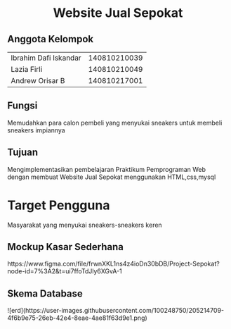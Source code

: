 <p align="center">
  <h1 align="center">
    Website Jual Sepokat
  </h1>  
</p>

<h2>Anggota Kelompok </h2>
<table>
<tr>
<td> Ibrahim Dafi Iskandar</td>
<td> 140810210039</td>
</tr>
<tr>
<td> Lazia Firli </td>
<td> 140810210049 </td>
</tr>
<tr>
<td> Andrew Orisar B </td>
<td> 140810217001 </td>
</tr>
</table>

<h2>Fungsi</h2>
<p> Memudahkan para calon pembeli yang menyukai sneakers untuk membeli sneakers impiannya </p>

<h2> Tujuan</h2>
<p>  Mengimplementasikan pembelajaran Praktikum Pemprograman Web dengan membuat Website Jual Sepokat menggunakan HTML,css,mysql</p>
<h1> Target Pengguna </h1>
<p> Masyarakat yang menyukai sneakers-sneakers keren </p>

<h2> Mockup Kasar Sederhana </h2>
https://www.figma.com/file/frwnXKL1ns4z4ioDn30bDB/Project-Sepokat?node-id=7%3A2&t=ui7ffoTdJly6XGvA-1

<h2> Skema Database </h2>
![erd](https://user-images.githubusercontent.com/100248750/205214709-4f6b9e75-26eb-42e4-8eae-4ae81f63d9e1.png)

